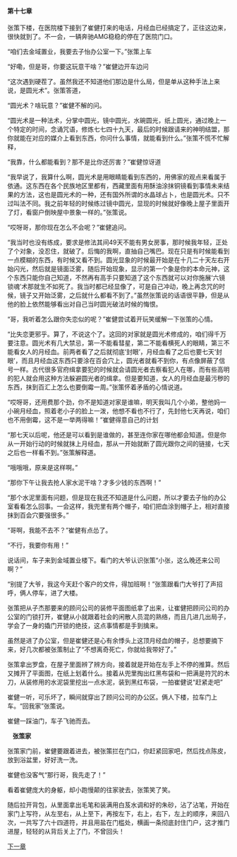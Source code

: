 #### 第十七章

张策下楼，在医院楼下接到了崔健打来的电话，月经血已经搞定了，正往这边来，很快就到了。不一会，一辆奔驰AMG稳稳的停在了医院门口。

“咱们去金域置业，我要去子怡办公室一下。”张策上车

“好嘞，但是哥，你要这玩意干啥？”崔健边开车边问

“这次遇到硬茬了。虽然我还不知道他们那边是什么局，但是单从这种手法上来说，是圆光术”。张策答道，

“圆光术？啥玩意？”崔健不解的问。

“圆光术是一种法术，分掌中圆光，镜中圆光，水碗圆光，纸上圆光，通过晚上一个特定的时间，念诵咒语，修炼七七四十九天，最后的时候跟请来的神明结盟，那你就能在对应的媒介上看到东西，你问什么事情，就能看到什么。”张策不慌不忙解释，

“我靠，什么都能看到？那不是比你还厉害？”崔健惊讶道

“我早说了，我算什么啊，圆光术是用眼睛能看到东西的，用佛家的观点来看属于依通。这东西在各个民族地区里都有，西藏里面有用酥油涂抹铜镜看到事情未来结果的方法，这也是圆光术的一种，还有国外所谓的水晶球占卜，也是圆光术。只不过叫法不同。我之前年轻的时候练过镜中圆光，显现的时候就好像晚上屋子里面开了灯，看窗户倒映屋中景象一样的。”张策说。

“哎呀哥，那你现在怎么不会呢？”崔健追问。

“我当时也没有练成，要求是修法其间49天不能有男女房事，那时候我年轻，正处了个对象，没忍住，就破了。后悔的我啊，直抽自己嘴巴。现在只是有时候能看到一点模糊的东西，有时候又看不到。圆光显象的时候最开始是在十几二十天左右开始闪光，然后就是镜面泛雾，随后开始现象，显示的第一个象是你的本命元神，这个东西只能你自己知道，不然再有高手只要知道了这个东西就可以对你施展‘六镜锁魂’术那就生不如死了。我当时都已经显像了，可是自己冲动，晚上再念咒的时候，镜子又开始泛雾，之后就什么都看不到了。”虽然张策说的话语很平静，但是从他的脸上依然能够看出对自己当时圆光破法时候的悔恨。

“哥，我听着怎么跟你失恋似的呢？”崔健尝试着开玩笑缓解一下张策的心情。

“比失恋更邪乎。算了，不说这个了。这回的对家就是圆光术修成的，咱们得千万要注意。圆光术有几大禁忌，第一不能看彗星，第二不能看横死人的眼睛，第三不能看女人的月经血。前两者看了之后就彻底‘封眼’，月经血看了之后也要七天‘封眼’，而且月经血这东西只要涂在百会穴上，圆光者就看不到你，有点像屏蔽了信号一样。古代很多官府缉拿要犯的时候就会请圆光者去察看犯人在哪，而有些高明的犯人就会用这种方法躲避圆光者的缉拿。但是要知道，女人的月经血是最污秽的东西，抹到百汇上怎么也要倒霉一周。”张策怀着矛盾的心情说道。

“哎呀哥，还用费那个劲，你不是知道对家是谁嘛，明天我叫几个小弟，整他妈一小碗月经血，照着老小子的脸上一泼，他想不看也不行了，先封他七天再说，咱们也不用倒霉，这不是一举两得嘛！”崔健得意自己的计划

“那七天以后呢，他还是可以看到是谁做的，甚至连你家在哪他都会知道。但是你从一开始行动的时候就抹上月经血，那从一开始就断了圆光跟你之间的链接，七天之后也一样看不到。”张策解释道。

“哦哦哦，原来是这样啊。”

“那你下午让我去抢人家水泥干啥？才多少钱的东西啊！”

“那个水泥里面有问题，但是现在我还不知道是什么问题，所以才要去子怡的办公室看看怎么回事。一会这样，我兜里有两个帽子，咱们把血涂到帽子上，相对直接抹到百会穴要强很多。”

“哥啊，我能不去不？”崔健有点怂了。

“不行，我要你有用！” 

说话间，车子来到金域置业楼下。看门的大爷认识张策“小张，这么晚还来公司啊？”

“别提了大爷，我这今天赶个客户的文件，得加班啊！”张策跟看门大爷打了声招呼，俩人停车，进了大楼。

张策把从子杰那要来的顾问公司的装修平面图纸拿了出来，让崔健把顾问公司的办公室的门锁打开，崔健从小就跟着社会的闲散人员混的熟络，而且几进几出局子，学会了一身的撬门开锁的绝技，这点事情都是手到擒来。

虽然是进了办公室，但是崔健还是心有余悸头上这顶月经血的帽子，总想要摘下来，好几次都被张策制止了“不想离奇死亡，你就给我带好了。”

张策拿出罗盘，在屋子里面辨了辨方向，接着就是开始在左手上不停的推算。然后又摊开了平面图，在纸上划着什么。接着从兜里掏出红黑布袋和一把满是符咒的木刀，从装修用的水泥袋里挖出一点水泥，装到黑红布袋，一拍崔健说“赶紧走吧”

崔健一听，可乐坏了，瞬间就穿出了顾问公司的办公区。俩人下楼，拉车门上车。“回我家”张策说。

崔健一踩油门，车子飞驰而去。

  
**张策家**

张策家门前，崔健要跟着进去，被张策拦在门口，你赶紧回家吧，然后找点陈皮，放到浴盆里，好好洗一洗。

崔健也没客气“那行哥，我先走了！”

看着崔健庞大的身躯，却小跑慢颠的往家驶去，张策笑了笑。

随后拉开背包，从里面拿出毛笔和装满用白芨水调和好的朱砂，沾了沾笔，开始在家门上写符，从左至右，从上至下，再按左下，右上，右下，左上的顺序，来回八次，一共写了六十四道符，并且用盐在门槛处，横画一条彻底封住门户，这才推门进屋，轻轻的从背后关上了门，不曾回头！

[下一章](第十八章.md)

